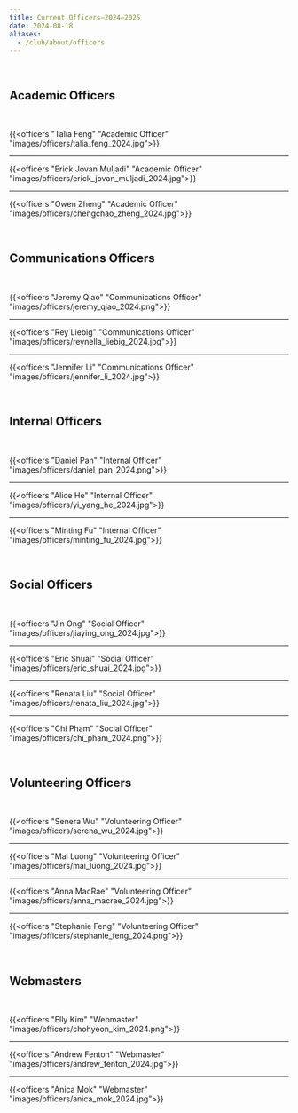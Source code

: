 ```yaml
---
title: Current Officers—2024–2025
date: 2024-08-18
aliases:
  - /club/about/officers
---
```


<br/>

## Academic Officers

<br/>

{{<officers "Talia Feng" "Academic Officer" "images/officers/talia_feng_2024.jpg">}}

---

{{<officers "Erick Jovan Muljadi" "Academic Officer" "images/officers/erick_jovan_muljadi_2024.jpg">}}

---

{{<officers "Owen Zheng" "Academic Officer" "images/officers/chengchao_zheng_2024.jpg">}}

<br/>

## Communications Officers

<br/>

{{<officers "Jeremy Qiao" "Communications Officer" "images/officers/jeremy_qiao_2024.png">}}

---

{{<officers "Rey Liebig" "Communications Officer" "images/officers/reynella_liebig_2024.jpg">}}

---

{{<officers "Jennifer Li" "Communications Officer" "images/officers/jennifer_li_2024.jpg">}}

<br/>

## Internal Officers

<br/>

{{<officers "Daniel Pan" "Internal Officer" "images/officers/daniel_pan_2024.png">}}

---

{{<officers "Alice He" "Internal Officer" "images/officers/yi_yang_he_2024.jpg">}}

---

{{<officers "Minting Fu" "Internal Officer" "images/officers/minting_fu_2024.jpg">}}

<br/>

## Social Officers

<br/>

{{<officers "Jin Ong" "Social Officer" "images/officers/jiaying_ong_2024.jpg">}}

---

{{<officers "Eric Shuai" "Social Officer" "images/officers/eric_shuai_2024.jpg">}}

---

{{<officers "Renata Liu" "Social Officer" "images/officers/renata_liu_2024.jpg">}}

---

{{<officers "Chi Pham" "Social Officer" "images/officers/chi_pham_2024.png">}}

<br/>

## Volunteering Officers

<br/>

{{<officers "Senera Wu" "Volunteering Officer" "images/officers/serena_wu_2024.jpg">}}

---

{{<officers "Mai Luong" "Volunteering Officer" "images/officers/mai_luong_2024.jpg">}}

---

{{<officers "Anna MacRae" "Volunteering Officer" "images/officers/anna_macrae_2024.jpg">}}

---

{{<officers "Stephanie Feng" "Volunteering Officer" "images/officers/stephanie_feng_2024.png">}}

<br/>

## Webmasters

<br/>

{{<officers "Elly Kim" "Webmaster" "images/officers/chohyeon_kim_2024.png">}}

---

{{<officers "Andrew Fenton" "Webmaster" "images/officers/andrew_fenton_2024.jpg">}}

---

{{<officers "Anica Mok" "Webmaster" "images/officers/anica_mok_2024.jpg">}}
